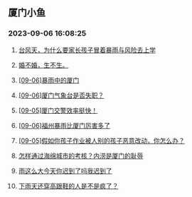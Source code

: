 ## 厦门小鱼 
### 2023-09-06 16:08:25

1. [台风天，为什么要家长孩子冒着暴雨与风险去上学](http://bbs.xmfish.com/read-htm-tid-18067000.html)

2. [婚不婚，生不生。](http://bbs.xmfish.com/read-htm-tid-18066758.html)

3. [[09-06]暴雨中的厦门](http://bbs.xmfish.com/read-htm-tid-18066987.html)

4. [[09-06]厦门气象台是否失职？](http://bbs.xmfish.com/read-htm-tid-18066988.html)

5. [[09-05]厦门交警效率挺快！](http://bbs.xmfish.com/read-htm-tid-18066775.html)

6. [[09-06]福州暴雨比厦门厉害多了](http://bbs.xmfish.com/read-htm-tid-18067002.html)

7. [[09-05]假如你孩子作业被人别的孩子恶意改动，你怎么办？](http://bbs.xmfish.com/read-htm-tid-18066749.html)

8. [怎样通过海绵城市的考核？内涝是厦门的耻辱](http://bbs.xmfish.com/read-htm-tid-18067008.html)

9. [雨这么大今天你迟到了吗我迟到了](http://bbs.xmfish.com/read-htm-tid-18067007.html)

10. [下雨天还穿高跟鞋的人是不是疯了？](http://bbs.xmfish.com/read-htm-tid-18067042.html)

